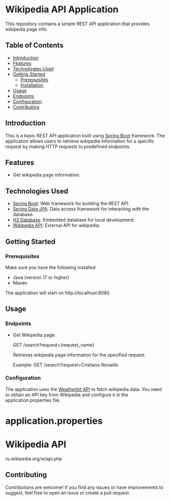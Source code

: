 # Wikipedia API Application

This repository contains a simple REST API application that provides wikipedia page info.

## Table of Contents

- [Introduction](#introduction)
- [Features](#features)
- [Technologies Used](#technologies-used)
- [Getting Started](#getting-started)
  - [Prerequisites](#prerequisites)
  - [Installation](#installation)
- [Usage](#usage)
- [Endpoints](#endpoints)
- [Configuration](#configuration)
- [Contributing](#contributing)

## Introduction

This is a basic REST API application built using [Spring Boot](https://spring.io/projects/spring-boot) framework. The application allows users to retrieve wikipedia information for a specific request by making HTTP requests to predefined endpoints.

## Features

- Get wikipedia page information.

## Technologies Used

- [Spring Boot](https://spring.io/projects/spring-boot): Web framework for building the REST API.
- [Spring Data JPA](https://spring.io/projects/spring-data-jpa): Data access framework for interacting with the database.
- [H2 Database](https://www.h2database.com/): Embedded database for local development.
- [Wikipedia API](ru.wikipedia.org/w/api.php/): External API for wikipedia.

## Getting Started

### Prerequisites

Make sure you have the following installed:

- Java (version 17 or higher)
- Maven
   
The application will start on http://localhost:8080.

## Usage

### Endpoints

- Get Wikipedia page:
  
    GET /search?request={request_name}
  

  Retrieves wikipedia page information for the specified request.

  Example:
    GET /search?request=Cristiano Ronaldo
  

### Configuration

The application uses the [Weatherbit API](https://en.wikipedia.org/w/api.php) to fetch wikipedia data. You need to obtain an API key from Wikipedia and configure it in the application.properties file.

# application.properties

# Wikipedia API 
ru.wikipedia.org/w/api.php

## Contributing

Contributions are welcome! If you find any issues or have improvements to suggest, feel free to open an issue or create a pull request.

